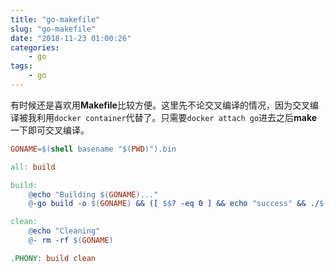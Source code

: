 ```yaml
---
title: "go-makefile"
slug: "go-makefile"
date: "2018-11-23 01:00:26"
categories:
    - go
tags:
    - go
---
```


有时候还是喜欢用**Makefile**比较方便。这里先不论交叉编译的情况，因为交叉编译被我利用`docker container`代替了。只需要`docker attach go`进去之后**make**一下即可交叉编译。

```makefile
GONAME=$(shell basename "$(PWD)").bin

all: build

build:
	@echo "Building $(GONAME)..."
	@-go build -o $(GONAME) && ([ $$? -eq 0 ] && echo "success" && ./$(GONAME)) || echo "go build failed"

clean:
	@echo "Cleaning"
	@- rm -rf $(GONAME)

.PHONY: build clean
```


